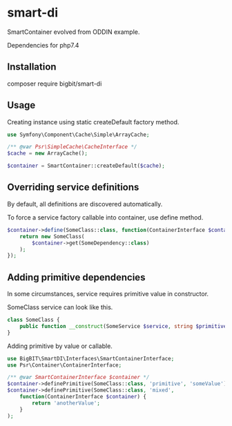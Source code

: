 # smart-di

SmartContainer evolved from ODDIN example.

Dependencies for php7.4

## Installation

composer require bigbit/smart-di

## Usage

Creating instance using static createDefault factory method.
```php
use Symfony\Component\Cache\Simple\ArrayCache;

/** @var Psr\SimpleCache\CacheInterface */
$cache = new ArrayCache();

$container = SmartContainer::createDefault($cache);
```

## Overriding service definitions

By default, all definitions are discovered automatically.

To force a service factory callable into container, use define method.

```php
$container->define(SomeClass::class, function(ContainerInterface $container) {
    return new SomeClass(
        $container->get(SomeDependency::class)
    );
});
```

## Adding primitive dependencies
In some circumstances, service requires primitive value in constructor.

SomeClass service can look like this.
```php
class SomeClass {
    public function __construct(SomeService $service, string $primitive, $mixed) { }
}
```
Adding primitive by value or callable.
```php
use BigBIT\SmartDI\Interfaces\SmartContainerInterface;
use Psr\Container\ContainerInterface;

/** @var SmartContainerInterface $container */
$container->definePrimitive(SomeClass::class, 'primitive', 'someValue');
$container->definePrimitive(SomeClass::class, 'mixed', 
    function(ContainerInterface $container) { 
        return 'anotherValue';
    }
);
```
